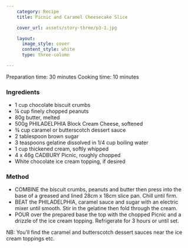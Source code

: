 ```yaml
---
    category: Recipe
    title: Picnic and Caramel Cheesecake Slice

    cover_url: assets/story-three/p3-1.jpg

    layout:
      image_style: cover
      content_style: white
      type: three-column

---
```


Preparation time: 30 minutes
Cooking time: 10 minutes

### Ingredients

- 1 cup chocolate biscuit crumbs
- ¼ cup finely chopped peanuts
- 80g butter, melted
- 500g PHILADELPHIA Block Cream Cheese, softened
- ¾ cup caramel or butterscotch dessert sauce
- 2 tablespoon brown sugar
- 3 teaspoons gelatine dissolved in 1/4 cup boiling water
- 1 cup thickened cream, softly whipped
- 4 x 46g CADBURY Picnic, roughly chopped
- White chocolate ice cream topping, if desired

### Method

- COMBINE the biscuit crumbs, peanuts and butter then press into the base of a greased and lined 28cm x 18cm slice pan. Chill until firm.
- BEAT the PHILADELPHIA, caramel sauce and sugar with an electric mixer until smooth. Stir in the gelatine then fold through the cream.
- POUR over the prepared base the top with the chopped Picnic and a drizzle of the ice cream topping. Refrigerate for 3 hours or until set.

NB: You’ll find the caramel and butterscotch dessert sauces near the ice cream toppings etc.

